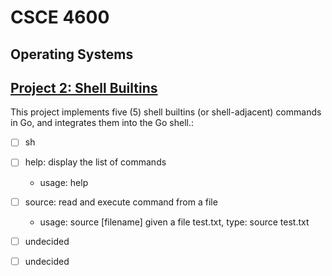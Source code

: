 # CSCE 4600
## **Operating Systems**

## [Project 2: Shell Builtins](https://github.com/aminaopio/CSCE4600-Project2/tree/main/Project2)


This project implements five (5) shell builtins (or shell-adjacent) commands in Go, and integrates them into the Go shell.:
- [ ] sh
- [ ] help: display the list of commands
	+ usage: help
- [ ] source: read and execute command from a file
	+ usage: source [filename]
	given a file test.txt, type: source test.txt
- [ ] undecided
- [ ] undecided

 
